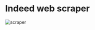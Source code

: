 # Indeed web scraper



![scraper](https://user-images.githubusercontent.com/56868809/157312375-1e0890cd-2ceb-467d-b1ec-3368f35f9073.png)
